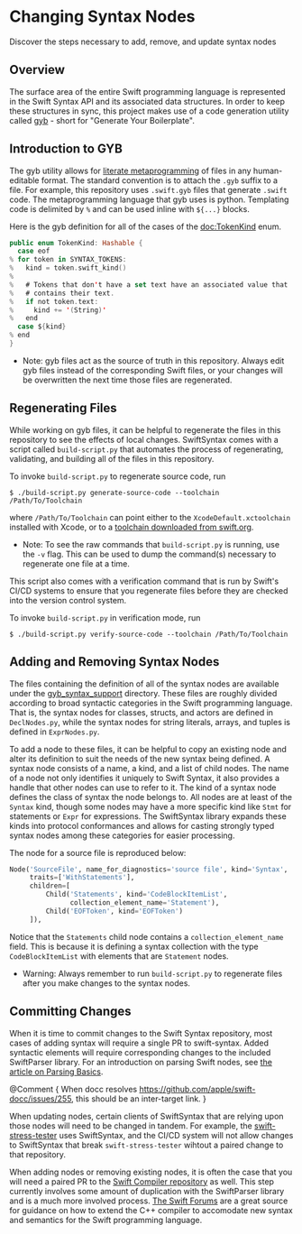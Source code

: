# Changing Syntax Nodes

Discover the steps necessary to add, remove, and update syntax nodes

## Overview

The surface area of the entire Swift programming language is represented in the
Swift Syntax API and its associated data structures. In order to keep these
structures in sync, this project makes use of a code generation utility called
[gyb][GYB] - short for "Generate Your Boilerplate". 

## Introduction to GYB

The gyb utility allows for [literate metaprogramming][LiterateProgramming] of 
files in any human-editable format. The standard convention is to attach the
`.gyb` suffix to a file. For example, this repository uses `.swift.gyb` files
that generate `.swift` code. The metaprogramming language that gyb uses is
python. Templating code is delimited by `%` and can be used inline with `${...}`
blocks. 

Here is the gyb definition for all of the cases of the <doc:TokenKind> enum.

```swift
public enum TokenKind: Hashable {
  case eof
% for token in SYNTAX_TOKENS:
%   kind = token.swift_kind()
%
%   # Tokens that don't have a set text have an associated value that
%   # contains their text.
%   if not token.text:
%     kind += '(String)'
%   end
  case ${kind}
% end
}
```

- Note: gyb files act as the source of truth in this repository. Always edit
        gyb files instead of the corresponding Swift files, or your changes will
        be overwritten the next time those files are regenerated.

## Regenerating Files

While working on gyb files, it can be helpful to regenerate the files in this
repository to see the effects of local changes. SwiftSyntax comes with a script
called `build-script.py` that automates the process of regenerating, validating,
and building all of the files in this repository. 

To invoke `build-script.py` to regenerate source code, run

```
$ ./build-script.py generate-source-code --toolchain /Path/To/Toolchain
```

where `/Path/To/Toolchain` can point either to the `XcodeDefault.xctoolchain`
installed with Xcode, or to a [toolchain downloaded from swift.org][SwiftToolchains].

- Note: To see the raw commands that `build-script.py` is running, use the `-v`
        flag. This can be used to dump the command(s) necessary to regenerate
        one file at a time.

This script also comes with a verification command that is run by Swift's
CI/CD systems to ensure that you regenerate files before they are checked into
the version control system. 

To invoke `build-script.py` in verification mode, run

```
$ ./build-script.py verify-source-code --toolchain /Path/To/Toolchain
```

## Adding and Removing Syntax Nodes

The files containing the definition of all of the syntax nodes are available
under the [gyb_syntax_support][gyb_syntax_support] directory. These files
are roughly divided according to broad syntactic categories in the Swift
programming language. That is, the syntax nodes for classes, structs, and actors
are defined in `DeclNodes.py`, while the syntax nodes for string literals, 
arrays, and tuples is defined in `ExprNodes.py`.

To add a node to these files, it can be helpful to copy an existing node and 
alter its definition to suit the needs of the new syntax being defined. A syntax
node consists of a name, a kind, and a list of child nodes. The name of a node
not only identifies it uniquely to Swift Syntax, it also provides a handle that
other nodes can use to refer to it. The kind of a syntax node defines the
class of syntax the node belongs to. All nodes are at least of the `Syntax`
kind, though some nodes may have a more specific kind like `Stmt` for
statements or `Expr` for expressions. The SwiftSyntax library expands these
kinds into protocol conformances and allows for casting strongly typed syntax
nodes among these categories for easier processing.

The node for a source file is reproduced below:

```python
Node('SourceFile', name_for_diagnostics='source file', kind='Syntax',
     traits=['WithStatements'],
     children=[
         Child('Statements', kind='CodeBlockItemList',
               collection_element_name='Statement'),
         Child('EOFToken', kind='EOFToken')
     ]),
```

Notice that the `Statements` child node contains a `collection_element_name`
field. This is because it is defining a syntax collection with the type
`CodeBlockItemList` with elements that are `Statement` nodes.

- Warning: Always remember to run `build-script.py` to regenerate files after
           you make changes to the syntax nodes.

## Committing Changes

When it is time to commit changes to the Swift Syntax repository, most cases
of adding syntax will require a single PR to swift-syntax. Added
syntactic elements will require corresponding changes to the included 
SwiftParser library. For an introduction on parsing Swift nodes, see 
[the article on Parsing Basics][ParserBasics].

@Comment {
  When docc resolves https://github.com/apple/swift-docc/issues/255, this should
  be an inter-target link.
}

When updating nodes, certain clients of SwiftSyntax that are relying upon those
nodes will need to be changed in tandem. For example, the 
[swift-stress-tester][swift-stress-tester] uses SwiftSyntax, and the CI/CD
system will not allow changes to SwiftSyntax that break `swift-stress-tester`
wihtout a paired change to that repository.

When adding nodes or removing existing nodes, it is often the case that you 
will need a paired PR to the [Swift Compiler repository][Swiftc] as well. This
step currently involves some amount of duplication with the SwiftParser library
and is a much more involved process. [The Swift Forums][CompilerDev] are a 
great source for guidance on how to extend the C++ compiler to accomodate new 
syntax and semantics for the Swift programming language.

[GYB]: https://github.com/apple/swift/blob/main/utils/gyb.py
[LiterateProgramming]: https://en.wikipedia.org/wiki/Literate_programming
[SwiftToolchains]: https://www.swift.org/download/
[gyb_syntax_support]: https://github.com/apple/swift-syntax/tree/main/Sources/generate-swift-syntax-builder/gyb_syntax_support
[swift-stress-tester]: https://github.com/apple/swift-stress-tester
[Swiftc]: https://github.com/apple/swift
[ParserBasics]: https://github.com/apple/swift-syntax/tree/main/Sources/SwiftParser/SwiftParser.docc/ParsingBasics.md
[CompilerDev]: https://forums.swift.org/c/development/compiler/
